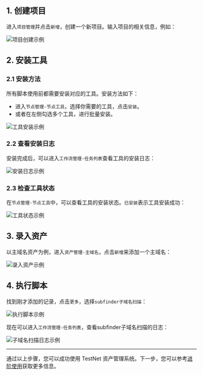 ## 1. 创建项目

进入`项目管理`并点击`新增`，创建一个新项目。输入项目的相关信息，例如：

![项目创建示例](https://github.com/user-attachments/assets/5f93b903-d0ef-4516-ab49-39688f2e020d)

## 2. 安装工具

### 2.1 安装方法

所有脚本使用前都需要安装对应的工具。安装方法如下：

- 进入`节点管理-节点工具`，选择你需要的工具，点击`安装`。
- 或者在左侧勾选多个工具，进行批量安装。

![工具安装示例](https://github.com/user-attachments/assets/827eba79-a03d-4fe1-ab67-ababe3b5cbb0)

### 2.2 查看安装日志

安装完成后，可以进入`工作流管理-任务列表`查看工具的安装日志：

![安装日志示例](https://github.com/user-attachments/assets/636a7ab1-7943-498f-9803-74da6be79994)


### 2.3 检查工具状态

在`节点管理-节点工具`中，可以查看工具的安装状态。`已安装`表示工具安装成功：

![工具状态示例](https://github.com/user-attachments/assets/426a8b71-fac4-472a-b3ad-25be57066e74)

## 3. 录入资产

以主域名资产为例，进入`资产管理-主域名`，点击`新增`来添加一个主域名：

![录入资产示例](https://github.com/user-attachments/assets/c09d1144-417a-41ff-8516-4564212333e3)

## 4. 执行脚本

找到刚才添加的记录，点击`更多`，选择`subfinder子域名扫描`：

![执行脚本示例](https://github.com/user-attachments/assets/4c54c338-9c96-425d-a972-9c4870597b48)

现在可以进入`工作流管理-任务列表`，查看subfinder子域名扫描的日志：

![子域名扫描日志示例](https://github.com/user-attachments/assets/da5b1cb5-a7c3-4074-8a90-205c1b5e0db6)

---

通过以上步骤，您可以成功使用 TestNet 资产管理系统。下一步，您可以参考[进阶使用](进阶使用)获取更多信息。

